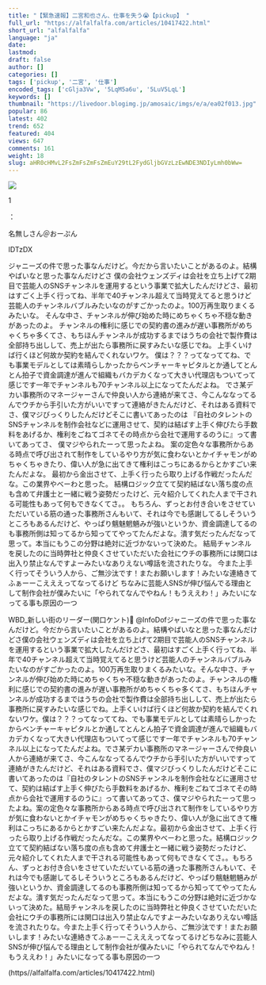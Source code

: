```yaml
---
title: "【緊急速報】二宮和也さん、仕事を失う😭【pickup】 "
full_url: "https://alfalfalfa.com/articles/10417422.html"
short_url: "alfalfalfa"
language: "ja"
date: 
lastmod: 
draft: false
author: []
categories: []
tags: ['pickup', '二宮', '仕事']
encoded_tags: ['cGlja3Vw', '5LqM5a6u', '5LuV5LqL']
keywords: []
thumbnail: "https://livedoor.blogimg.jp/amosaic/imgs/e/a/ea02f013.jpg"
popular: 86
latest: 402
trend: 652
featured: 404
views: 647
comments: 161
weight: 18
slug: aHR0cHMvL2FsZmFsZmFsZmEuY29tL2FydGljbGVzLzEwNDE3NDIyLmh0bWw=
---
```


![](https://livedoor.blogimg.jp/amosaic/imgs/e/a/ea02f013.jpg)

<div><p class='res_info'><p class='res_num'>1</p>：<p class='res_name'>名無しさん＠おーぷん</p><p class='res_matome'><p class='res_id'>IDTzDX</p></p></p> ジャニーズの件で思った事なんだけど。今だから言いたいことがあるのよ。結構やばいなと思った事なんだけどさ 僕の会社ウェンズディは会社を立ち上げて2期目で芸能人のSNSチャンネルを運用するという事業で拡大したんだけどさ、最初はすごく上手く行ってね、半年で40チャンネル超えて当時覚えてると思うけど芸能人のチャンネルバブルみたいなのがすごかったのよ。100万再生取りまくるみたいな。 そんな中さ、チャンネルが伸び始めた時にめちゃくちゃ不穏な動きがあったのよ。 チャンネルの権利に感じでの契約書の進みが遅い事務所がめちゃくちゃ多くてさ、もちほんチャンネルが成功するまではうちの会社で製作費は全部持ち出しして、売上が出たら事務所に戻すみたいな感じでね。 上手くいけば行くほど何故か契約を結んでくれないワケ。 僕は？？？ってなっててね、でも事業モデルとしては素晴らしかったからベンチャーキャピタルとか通してとんとん拍子で資金調達が進んで組織もバカデカくなって大きい代理店もついてって感じです一年でチャンネルも70チャンネル以上になってたんだよね。 でさ某デカい事務所のマネージャーさんで仲良い人から連絡が来てさ、今こんななってるんでウチから手引いた方がいいですって連絡がきたんだけど、それはある資料でさ、僕マジびっくりしたんだけどそこに書いてあったのは 『自社のタレントのSNSチャンネルを制作会社などに運用させて、契約は結ばす上手く伸びたら手数料をあげるか、権利をごねてゴネてその時点から会社で運用するのうに』って書いてあってさ、 僕マジやられたーって思ったよね。 案の定色々な事務所からある時点で呼び出されて制作をしているやり方が気に食わないとかイチャモンがめちゃくちゃきたり、偉い人が急に出てきて権利はこっちにあるからとかすごい来たんだよな。 最初から金出させて、上手く行ったら取り上げる作戦だったんだな。この業界やべーわと思った。 結構ロジック立てて契約結ばない落ち度の点も含めて弁護士と一緒に戦う姿勢だったけど、元々紹介してくれた人まで干される可能性もあって何もできなくてさ。。 もちろん、ずっとお付き合いをさせていただいている筋の通った事務所さんもいて、それは今でも感謝してるしそういうところもあるんだけど、やっぱり魑魅魍魎みが強いというか、資金調達してるのも事務所側は知ってるから知っててやってたんだよな。潰す気だったんだなって思って。本当にもうこの分野は絶対に近づかないって決めた。 結局チャンネルを戻したのに当時弊社と仲良くさせていただいた会社にウチの事務所には関口は出入り禁止なんですよーみたいなありえない噂話を流されたりな。 今また上手く行ってそういう人から、ご無沙汰です！またお願いします！みたいな連絡きてふぁーーこえええってなってるけど ちなみに芸能人SNSが伸び悩んでる理由として制作会社が僕みたいに「やられてなんでやねん！もうええわ！」みたいになってる事も原因の一つ <p>WBD_新しい街のリーダー(関口ケント)🦆 @InfoDofジャニーズの件で思った事なんだけど。今だから言いたいことがあるのよ。結構やばいなと思った事なんだけどさ僕の会社ウェンズディは会社を立ち上げて2期目で芸能人のSNSチャンネルを運用するという事業で拡大したんだけどさ、最初はすごく上手く行ってね、半年で40チャンネル超えて当時覚えてると思うけど芸能人のチャンネルバブルみたいなのがすごかったのよ。100万再生取りまくるみたいな。そんな中さ、チャンネルが伸び始めた時にめちゃくちゃ不穏な動きがあったのよ。チャンネルの権利に感じでの契約書の進みが遅い事務所がめちゃくちゃ多くてさ、もちほんチャンネルが成功するまではうちの会社で製作費は全部持ち出しして、売上が出たら事務所に戻すみたいな感じでね。上手くいけば行くほど何故か契約を結んでくれないワケ。僕は？？？ってなっててね、でも事業モデルとしては素晴らしかったからベンチャーキャピタルとか通してとんとん拍子で資金調達が進んで組織もバカデカくなって大きい代理店もついてって感じです一年でチャンネルも70チャンネル以上になってたんだよね。でさ某デカい事務所のマネージャーさんで仲良い人から連絡が来てさ、今こんななってるんでウチから手引いた方がいいですって連絡がきたんだけど、それはある資料でさ、僕マジびっくりしたんだけどそこに書いてあったのは『自社のタレントのSNSチャンネルを制作会社などに運用させて、契約は結ばす上手く伸びたら手数料をあげるか、権利をごねてゴネてその時点から会社で運用するのうに』って書いてあってさ、僕マジやられたーって思ったよね。案の定色々な事務所からある時点で呼び出されて制作をしているやり方が気に食わないとかイチャモンがめちゃくちゃきたり、偉い人が急に出てきて権利はこっちにあるからとかすごい来たんだよな。最初から金出させて、上手く行ったら取り上げる作戦だったんだな。この業界やべーわと思った。結構ロジック立てて契約結ばない落ち度の点も含めて弁護士と一緒に戦う姿勢だったけど、元々紹介してくれた人まで干される可能性もあって何もできなくてさ。。もちろん、ずっとお付き合いをさせていただいている筋の通った事務所さんもいて、それは今でも感謝してるしそういうところもあるんだけど、やっぱり魑魅魍魎みが強いというか、資金調達してるのも事務所側は知ってるから知っててやってたんだよな。潰す気だったんだなって思って。本当にもうこの分野は絶対に近づかないって決めた。結局チャンネルを戻したのに当時弊社と仲良くさせていただいた会社にウチの事務所には関口は出入り禁止なんですよーみたいなありえない噂話を流されたりな。今また上手く行ってそういう人から、ご無沙汰です！またお願いします！みたいな連絡きてふぁーーこえええってなってるけどちなみに芸能人SNSが伸び悩んでる理由として制作会社が僕みたいに「やられてなんでやねん！もうええわ！」みたいになってる事も原因の一つ</p></div>

(https//alfalfalfa.com/articles/10417422.html)
